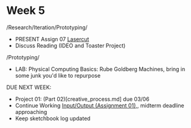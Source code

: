 # Week 5

/Research/Iteration/Prototyping/
* PRESENT Assign 07 [Lasercut](lasercut.md)
* Discuss Reading (IDEO and Toaster Project)

/Prototyping/
* LAB: Physical Computing Basics: Rube Goldberg Machines, bring in some junk you'd like to repurpose 

DUE NEXT WEEK:
* Project 01: (Part 02)[creative_process.md] due 03/06
* Continue Working [Input/Output (Assignment 01),](constant_inputoutput.md), midterm deadline approaching 
* Keep sketchbook log updated

